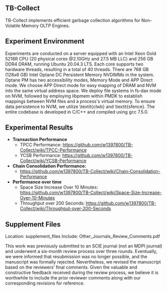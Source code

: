 TB-Collect
-----------------

TB-Collect implements efficient garbage collection algorithms for Non-Volatile Memory OLTP Engines.

Experiment Environment
------------

Experiments are conducted on a server equipped with an Intel Xeon Gold 5218R CPU (20 physical cores @2.10GHz and 27.5 MB LLC) and 256 GB DDR4 DRAM, running Ubuntu 20.04.3 LTS. Each core supports two hardware threads, resulting in a total of 40 threads. There are 768 GB (128x6 GB) Intel Optane DC Persistent Memory NVDIMMs in the system. Optane PM has two accessibility modes, Memory Mode and APP Direct mode. We choose APP Direct mode for easy mapping of DRAM and NVM into the same virtual address space. We deploy file systems in fs-dax mode on NVM, followed by employing libpmem within PMDK to establish mappings between NVM files and a process's virtual memory. To ensure data persistence to NVM, we utilize \textit{clwb} and \textit{sfence}. The entire codebase is developed in C/C++ and compiled using gcc 7.5.0.

Experimental Results
-------------

- **Transaction Performance**
    - TPCC Performance: https://github.com/w1397800/TB-Collect/wiki/TPCC-Performance
    - YCSB Performance: https://github.com/w1397800/TB-Collect/wiki/YCSB-Performance
- **Chain Consolidation Performance:**
    - https://github.com/w1397800/TB-Collect/wiki/Chain-Consolidation-Performance
- **Performance over time**
    - Space Size Increase Over 10 Minutes: https://github.com/w1397800/TB-Collect/wiki/Space-Size-Increase-Over-10-Minutes
    - Throughput over 200 Seconds: https://github.com/w1397800/TB-Collect/wiki/Throughput-over-200-Seconds

Supplement Files
-------------
Location: supplement_files
Include: Other_Journals_Review_Comments.pdf

This work was previously submitted to an SCIE journal (not an MDPI journal) and underwent a six-month review process over three rounds. Eventually, we were informed that resubmission was no longer possible, and the manuscript was formally rejected. Nevertheless, we revised the manuscript based on the reviewers’ final comments. Given the valuable and constructive feedback received during the review process, we believe it is worthwhile to include the prior reviewer comments along with our corresponding revisions for reference.


